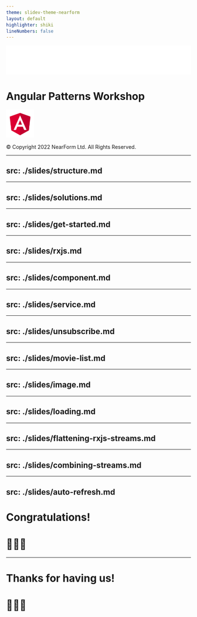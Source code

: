 ```yaml
---
theme: slidev-theme-nearform
layout: default
highlighter: shiki
lineNumbers: false
---
```


<img class=logo src="/images/nearform.svg" alt="NearForm logo">

# Angular Patterns Workshop

<img src="/images/angular.svg" style="width: 15%;" alt="Angular logo">

<div class="copyright">

© Copyright 2022 NearForm Ltd. All Rights Reserved.

</div>

---
src: ./slides/structure.md
---

---
src: ./slides/solutions.md
---

---
src: ./slides/get-started.md
---


---
src: ./slides/rxjs.md
---

---
src: ./slides/component.md
---

---
src: ./slides/service.md
---

---
src: ./slides/unsubscribe.md
---

---
src: ./slides/movie-list.md
---

---
src: ./slides/image.md
---

---
src: ./slides/loading.md
---

---
src: ./slides/flattening-rxjs-streams.md
---

---
src: ./slides/combining-streams.md
---

---
src: ./slides/auto-refresh.md
---

<div class="slidev-layout intro">

# Congratulations!

# 👏👏👏

</div>

---

<div class="slidev-layout intro">

# Thanks for having us!

# 🙏🙏🙏

</div>
